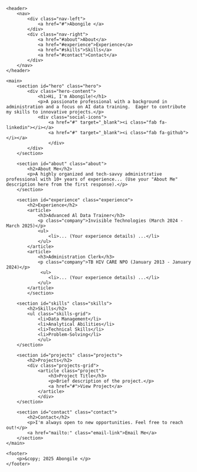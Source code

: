 <!DOCTYPE html>
<html lang="en">
<head>
    <meta charset="UTF-8">
    <meta name="viewport" content="width=device-width, initial-scale=1.0">
    <title>Abongile Portfolio</title>
    <link rel="stylesheet" href="style.css">  <link rel="stylesheet" href="https://cdnjs.cloudflare.com/ajax/libs/font-awesome/6.0.0/css/all.min.css" integrity="sha512-9usAa10IRO0HhonpyAIVpjrylPvoDwiPUiKdWk5t3PyolY1cOd4DSE0Ga+ri4AuTroPR5aQvXU9xC6qOPnzFeg==" crossorigin="anonymous" referrerpolicy="no-referrer" /> </head>
<body>

    <header>
        <nav>
            <div class="nav-left">
                <a href="#">Abongile </a>
            </div>
            <div class="nav-right">
                <a href="#about">About</a>
                <a href="#experience">Experience</a>
                <a href="#skills">Skills</a>
                <a href="#contact">Contact</a>
            </div>
        </nav>
    </header>

    <main>
        <section id="hero" class="hero">
            <div class="hero-content">
                <h1>Hi, I'm Abongile!</h1>
                <p>A passionate professional with a background in administration and a focus on AI data training.  Eager to contribute my skills to innovative projects.</p>
                <div class="social-icons">
                    <a href="#" target="_blank"><i class="fab fa-linkedin"></i></a>
                    <a href="#" target="_blank"><i class="fab fa-github"></i></a>
                    </div>
            </div>
        </section>

        <section id="about" class="about">
            <h2>About Me</h2>
            <p>A highly organized and tech-savvy administrative professional with 10+ years of experience... (Use your "About Me" description here from the first response).</p>
        </section>

        <section id="experience" class="experience">
            <h2>Experience</h2>
            <article>
                <h3>Advanced Al Data Trainer</h3>
                <p class="company">Invisible Technologies (March 2024 - March 2025)</p>
                <ul>
                    <li>... (Your experience details) ...</li>
                </ul>
            </article>
            <article>
                <h3>Administration Clerk</h3>
                <p class="company">TB HIV CARE NPO (January 2013 - January 2024)</p>
                 <ul>
                    <li>... (Your experience details) ...</li>
                </ul>
            </article>
            </section>

        <section id="skills" class="skills">
            <h2>Skills</h2>
            <ul class="skills-grid">
                <li>Data Management</li>
                <li>Analytical Abilities</li>
                <li>Technical Skills</li>
                <li>Problem-Solving</li>
                </ul>
        </section>

        <section id="projects" class="projects">
            <h2>Projects</h2>
            <div class="projects-grid">
                <article class="project">
                    <h3>Project Title</h3>
                    <p>Brief description of the project.</p>
                    <a href="#">View Project</a>
                </article>
                </div>
        </section>

        <section id="contact" class="contact">
            <h2>Contact</h2>
            <p>I'm always open to new opportunities. Feel free to reach out!</p>
            <a href="mailto:" class="email-link">Email Me</a>
        </section>
    </main>

    <footer>
        <p>&copy; 2025 Abongile </p>
    </footer>

</body>
</html>
